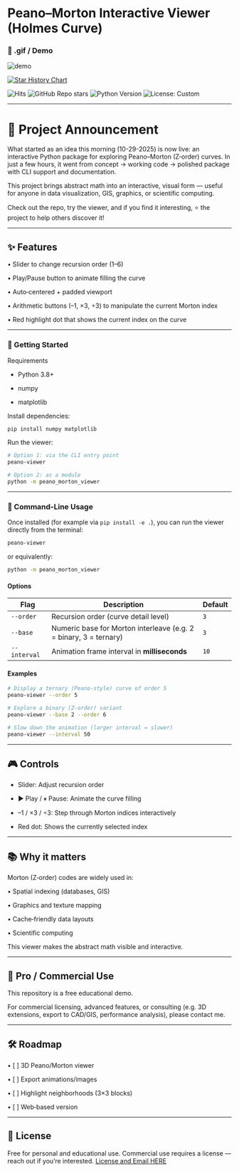<!-- ============================================================
#  Peano–Morton Interactive Viewer (Holmes Curve Visualization)
#  Copyright (c) 2025 Joshua Holmes
#  All rights reserved.
#
#  License:
#    - Free for personal, educational, and research use.
#    - Commercial use requires an explicit license agreement.
#
#  Description:
#    Interactive Python tool for exploring Peano–Morton interleaving
#    and the Holmes Curve, a ternary skewed space-filling traversal.
#
#  Author: Joshua Holmes
#  Repository: https://github.com/sleepyprogrammer1012/Peano-Morton-Interactive-Viewer-Holmes-Curve
-->

# Peano–Morton Interactive Viewer (Holmes Curve)

### 📸 .gif / Demo

![demo](https://github.com/user-attachments/assets/b5077018-ada9-49bc-8e1b-e2ac2465e6b4)


[![Star History Chart](https://api.star-history.com/svg?repos=sleepyprogrammer1012/Peano-Morton-Interactive-Viewer-Holmes-Curve)](https://star-history.com/#sleepyprogrammer1012/Peano-Morton-Interactive-Viewer-Holmes-Curve)

![Hits](https://hits.sh/github.com/sleepyprogrammer1012/Peano-Morton-Interactive-Viewer-Holmes-Curve.svg?style=flat-square)
![GitHub Repo stars](https://img.shields.io/github/stars/sleepyprogrammer1012/Peano-Morton-Interactive-Viewer-Holmes-Curve?style=social)
![Python Version](https://img.shields.io/badge/python-3.8%2B-blue)
![License: Custom](https://img.shields.io/badge/license-Custom-orange)

---

# 🚀 Project Announcement

What started as an idea this morning (10-29-2025) is now live: an interactive Python package for exploring Peano–Morton (Z‑order) curves.
In just a few hours, it went from concept → working code → polished package with CLI support and documentation.

This project brings abstract math into an interactive, visual form — useful for anyone in data visualization, GIS, graphics, or scientific computing.

Check out the repo, try the viewer, and if you find it interesting, ⭐ the project to help others discover it!

---

## ✨ Features

• 	Slider to change recursion order (1–6)

• 	Play/Pause button to animate filling the curve

• 	Auto‑centered + padded viewport

• 	Arithmetic buttons (–1, ×3, ÷3) to manipulate the current Morton index

• 	Red highlight dot that shows the current index on the curve

---

### 🚀 Getting Started

Requirements

- Python 3.8+
  
- numpy
  
- matplotlib

Install dependencies:

```bash
pip install numpy matplotlib
```

Run the viewer:

```bash
# Option 1: via the CLI entry point
peano-viewer

# Option 2: as a module
python -m peano_morton_viewer
```

---

### 🧭 Command-Line Usage

Once installed (for example via `pip install -e .`), you can run the viewer directly from the terminal:

```bash
peano-viewer
```

or equivalently:

```bash
python -m peano_morton_viewer
```

#### Options

| Flag         | Description                                                       | Default |
| ------------ | ----------------------------------------------------------------- | ------- |
| `--order`    | Recursion order (curve detail level)                              | `3`     |
| `--base`     | Numeric base for Morton interleave (e.g. 2 = binary, 3 = ternary) | `3`     |
| `--interval` | Animation frame interval in **milliseconds**                      | `10`    |

#### Examples

```bash
# Display a ternary (Peano-style) curve of order 5
peano-viewer --order 5

# Explore a binary (Z-order) variant
peano-viewer --base 2 --order 6

# Slow down the animation (larger interval = slower)
peano-viewer --interval 50
```

---

## 🎮 Controls

- Slider: Adjust recursion order
   
- ▶ Play / ⏸ Pause: Animate the curve filling
  
- –1 / ×3 / ÷3: Step through Morton indices interactively
   
- Red dot: Shows the currently selected index  

---

## 📚 Why it matters
Morton (Z‑order) codes are widely used in:

• 	Spatial indexing (databases, GIS)

• 	Graphics and texture mapping

• 	Cache‑friendly data layouts

• 	Scientific computing

This viewer makes the abstract math visible and interactive.

---

## 💼 Pro / Commercial Use
This repository is a free educational demo.

For commercial licensing, advanced features, or consulting (e.g. 3D extensions, export to CAD/GIS, performance analysis), please contact me.

---

## 🛠 Roadmap

• 	[ ] 3D Peano/Morton viewer

• 	[ ] Export animations/images

• 	[ ] Highlight neighborhoods (3×3 blocks)

• 	[ ] Web‑based version

---

## 📜 License
Free for personal and educational use.
Commercial use requires a license — reach out if you’re interested. [License and Email HERE](https://github.com/sleepyprogrammer1012/Peano-Morton-Interactive-Viewer/blob/main/LICENSE.md)
